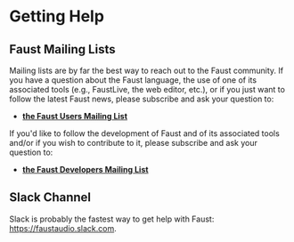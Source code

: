 # Getting Help

## Faust Mailing Lists

Mailing lists are by far the best way to reach out to the Faust community. If you have a question about the Faust language, the use of one of its associated tools (e.g., FaustLive, the web editor, etc.), or if you just want to follow the latest Faust news, please subscribe and ask your question to:

* [**the Faust Users Mailing List**](https://sourceforge.net/projects/faudiostream/lists/faudiostream-users)

If you'd like to follow the development of Faust and of its associated tools and/or if you wish to contribute to it, please subscribe and ask your question to:

* [**the Faust Developers Mailing List**](https://sourceforge.net/projects/faudiostream/lists/faudiostream-devel) 

## Slack Channel

Slack is probably the fastest way to get help with Faust: <https://faustaudio.slack.com>.
